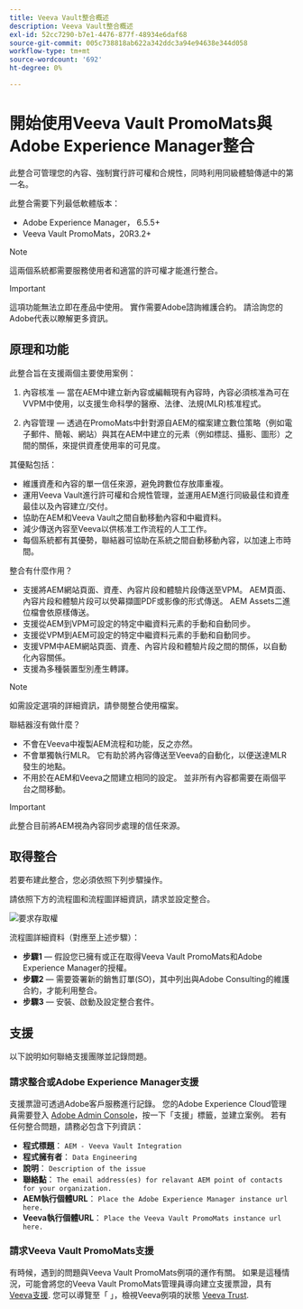 ```yaml
---
title: Veeva Vault整合概述
description: Veeva Vault整合概述
exl-id: 52cc7290-b7e1-4476-877f-48934e6daf68
source-git-commit: 005c738818ab622a342ddc3a94e94638e344d058
workflow-type: tm+mt
source-wordcount: '692'
ht-degree: 0%

---
```


# 開始使用Veeva Vault PromoMats與Adobe Experience Manager整合

此整合可管理您的內容、強制實行許可權和合規性，同時利用同級體驗傳遞中的第一名。

此整合需要下列最低軟體版本：

* Adobe Experience Manager， 6.5.5+
* Veeva Vault PromoMats，20R3.2+

>[!NOTE]
>
>這兩個系統都需要服務使用者和適當的許可權才能進行整合。
>

>[!IMPORTANT]
>
>這項功能無法立即在產品中使用。 實作需要Adobe諮詢維護合約。 請洽詢您的Adobe代表以瞭解更多資訊。
>

## 原理和功能

此整合旨在支援兩個主要使用案例：

1. 內容核准 — 當在AEM中建立新內容或編輯現有內容時，內容必須核准為可在VVPM中使用，以支援生命科學的醫療、法律、法規(MLR)核准程式。

2. 內容管理 — 透過在PromoMats中針對源自AEM的檔案建立數位策略（例如電子郵件、簡報、網站）與其在AEM中建立的元素（例如標誌、攝影、圖形）之間的關係，來提供資產使用率的可見度。

其優點包括：

* 維護資產和內容的單一信任來源，避免跨數位存放庫重複。
* 運用Veeva Vault進行許可權和合規性管理，並運用AEM進行同級最佳和資產最佳以及內容建立/交付。
* 協助在AEM和Veeva Vault之間自動移動內容和中繼資料。
* 減少傳送內容至Veeva以供核准工作流程的人工工作。
* 每個系統都有其優勢，聯結器可協助在系統之間自動移動內容，以加速上市時間。

整合有什麼作用？

* 支援將AEM網站頁面、資產、內容片段和體驗片段傳送至VPM。 AEM頁面、內容片段和體驗片段可以熒幕擷圖PDF或影像的形式傳送。 AEM Assets二進位檔會依原樣傳送。
* 支援從AEM到VPM可設定的特定中繼資料元素的手動和自動同步。
* 支援從VPM到AEM可設定的特定中繼資料元素的手動和自動同步。
* 支援VPM中AEM網站頁面、資產、內容片段和體驗片段之間的關係，以自動化內容關係。
* 支援為多種裝置型別產生轉譯。

>[!NOTE]
>
>如需設定選項的詳細資訊，請參閱整合使用檔案。
>

聯結器沒有做什麼？

* 不會在Veeva中複製AEM流程和功能，反之亦然。
* 不會單獨執行MLR。 它有助於將內容傳送至Veeva的自動化，以便送達MLR發生的地點。
* 不用於在AEM和Veeva之間建立相同的設定。 並非所有內容都需要在兩個平台之間移動。


>[!IMPORTANT]
>
>此整合目前將AEM視為內容同步處理的信任來源。
>

## 取得整合

若要布建此整合，您必須依照下列步驟操作。

請依照下方的流程圖和流程圖詳細資訊，請求並設定整合。

![要求存取權](assets/integration-request.png)

流程圖詳細資料（對應至上述步驟）：

* **步驟1**  — 假設您已擁有或正在取得Veeva Vault PromoMats和Adobe Experience Manager的授權。
* **步驟2**  — 需要簽署新的銷售訂單(SO)，其中列出與Adobe Consulting的維護合約，才能利用整合。
* **步驟3**  — 安裝、啟動及設定整合套件。

## 支援

以下說明如何聯絡支援團隊並記錄問題。

### 請求整合或Adobe Experience Manager支援

支援票證可透過Adobe客戶服務進行記錄。 您的Adobe Experience Cloud管理員需要登入 [Adobe Admin Console](https://adminconsole.adobe.com/)，按一下「支援」標籤，並建立案例。 若有任何整合問題，請務必包含下列資訊：

* **程式標題**： `AEM - Veeva Vault Integration`
* **程式擁有者**： `Data Engineering`
* **說明**： `Description of the issue`
* **聯絡點**： `The email address(es) for relavant AEM point of contacts for your organization.`
* **AEM執行個體URL**： `Place the Adobe Experience Manager instance url here.`
* **Veeva執行個體URL**： `Place the Veeva Vault PromoMats instance url here.`

### 請求Veeva Vault PromoMats支援

有時候，遇到的問題與Veeva Vault PromoMats例項的運作有關。 如果是這種情況，可能會將您的Veeva Vault PromoMats管理員導向建立支援票證，具有 [Veeva支援](http://support.veeva.com/). 您可以導覽至「 」，檢視Veeva例項的狀態 [Veeva Trust](http://trust.veeva.com/).

